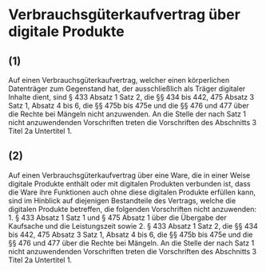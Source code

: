 # Verbrauchsgüterkaufvertrag über digitale Produkte



## (1)

 Auf einen Verbrauchsgüterkaufvertrag, welcher einen körperlichen Datenträger zum Gegenstand hat, der ausschließlich als Träger digitaler Inhalte dient, sind § 433 Absatz 1 Satz 2, die §§ 434 bis 442, 475 Absatz 3 Satz 1, Absatz 4 bis 6, die §§ 475b bis 475e und die §§ 476 und 477 über die Rechte bei Mängeln nicht anzuwenden. An die Stelle der nach Satz 1 nicht anzuwendenden Vorschriften treten die Vorschriften des Abschnitts 3 Titel 2a Untertitel 1.

## (2)

 Auf einen Verbrauchsgüterkaufvertrag über eine Ware, die in einer Weise digitale Produkte enthält oder mit digitalen Produkten verbunden ist, dass die Ware ihre Funktionen auch ohne diese digitalen Produkte erfüllen kann, sind im Hinblick auf diejenigen Bestandteile des Vertrags, welche die digitalen Produkte betreffen, die folgenden Vorschriften nicht anzuwenden:  1.
 § 433 Absatz 1 Satz 1 und § 475 Absatz 1 über die Übergabe der Kaufsache und die Leistungszeit sowie
 2.
 § 433 Absatz 1 Satz 2, die §§ 434 bis 442, 475 Absatz 3 Satz 1, Absatz 4 bis 6, die §§ 475b bis 475e und die §§ 476 und 477 über die Rechte bei Mängeln.
An die Stelle der nach Satz 1 nicht anzuwendenden Vorschriften treten die Vorschriften des Abschnitts 3 Titel 2a Untertitel 1. 

